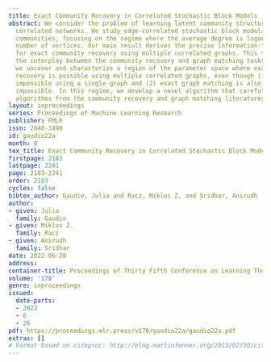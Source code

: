 ```yaml
---
title: Exact Community Recovery in Correlated Stochastic Block Models
abstract: We consider the problem of learning latent community structure from multiple
  correlated networks. We study edge-correlated stochastic block models with two balanced
  communities, focusing on the regime where the average degree is logarithmic in the
  number of vertices. Our main result derives the precise information-theoretic threshold
  for exact community recovery using multiple correlated graphs. This threshold captures
  the interplay between the community recovery and graph matching tasks. In particular,
  we uncover and characterize a region of the parameter space where exact community
  recovery is possible using multiple correlated graphs, even though (1) this is information-theoretically
  impossible using a single graph and (2) exact graph matching is also information-theoretically
  impossible. In this regime, we develop a novel algorithm that carefully synthesizes
  algorithms from the community recovery and graph matching literatures.
layout: inproceedings
series: Proceedings of Machine Learning Research
publisher: PMLR
issn: 2640-3498
id: gaudio22a
month: 0
tex_title: Exact Community Recovery in Correlated Stochastic Block Models
firstpage: 2183
lastpage: 2241
page: 2183-2241
order: 2183
cycles: false
bibtex_author: Gaudio, Julia and Racz, Miklos Z. and Sridhar, Anirudh
author:
- given: Julia
  family: Gaudio
- given: Miklos Z.
  family: Racz
- given: Anirudh
  family: Sridhar
date: 2022-06-28
address:
container-title: Proceedings of Thirty Fifth Conference on Learning Theory
volume: '178'
genre: inproceedings
issued:
  date-parts:
  - 2022
  - 6
  - 28
pdf: https://proceedings.mlr.press/v178/gaudio22a/gaudio22a.pdf
extras: []
# Format based on citeproc: http://blog.martinfenner.org/2013/07/30/citeproc-yaml-for-bibliographies/
---
```

